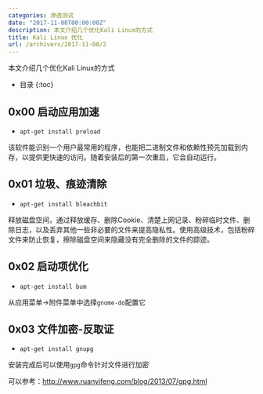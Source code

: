 ```yaml
---
categories: 渗透测试
date: "2017-11-08T00:00:00Z"
description: 本文介绍几个优化Kali Linux的方式
title: Kali Linux 优化
url: /archivers/2017-11-08/2
---
```

本文介绍几个优化Kali Linux的方式
<!--more-->
* 目录
{:toc}

## 0x00 启动应用加速

* `apt-get install preload`

该软件能识别一个用户最常用的程序，也能把二进制文件和依赖性预先加载到内存，以提供更快速的访问。随着安装后的第一次重启，它会自动运行。

## 0x01 垃圾、痕迹清除

* `apt-get install bleachbit`

释放磁盘空间，通过释放缓存、删除Cookie、清楚上网记录、粉碎临时文件、删除日志，以及丢弃其他一些非必要的文件来提高隐私性。使用高级技术，包括粉碎文件来防止恢复，擦除磁盘空间来隐藏没有完全删除的文件的踪迹。

## 0x02 启动项优化

* `apt-get install bum`

从应用菜单->附件菜单中选择`gnome-do`配置它

## 0x03 文件加密-反取证

* `apt-get install gnupg`

安装完成后可以使用`gpg`命令针对文件进行加密

可以参考：http://www.ruanyifeng.com/blog/2013/07/gpg.html


